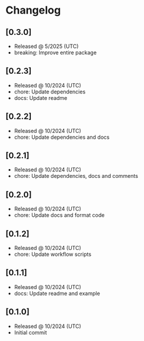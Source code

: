 # Changelog

## [0.3.0]

- Released @ 5/2025 (UTC)
- breaking: Improve entire package

## [0.2.3]

- Released @ 10/2024 (UTC)
- chore: Update dependencies
- docs: Update readme

## [0.2.2]

- Released @ 10/2024 (UTC)
- chore: Update dependencies and docs

## [0.2.1]

- Released @ 10/2024 (UTC)
- chore: Update dependencies, docs and comments

## [0.2.0]

- Released @ 10/2024 (UTC)
- chore: Update docs and format code

## [0.1.2]

- Released @ 10/2024 (UTC)
- chore: Update workflow scripts

## [0.1.1]

- Released @ 10/2024 (UTC)
- docs: Update readme and example

## [0.1.0]

- Released @ 10/2024 (UTC)
- Initial commit

